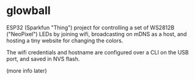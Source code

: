 # glowball

ESP32 (Sparkfun "Thing") project for controlling a set of WS2812B ("NeoPixel") LEDs by joining wifi, broadcasting on mDNS as a host, and hosting a tiny website for changing the colors.

The wifi credentials and hostname are configured over a CLI on the USB port, and saved in NVS flash.

(more info later)
